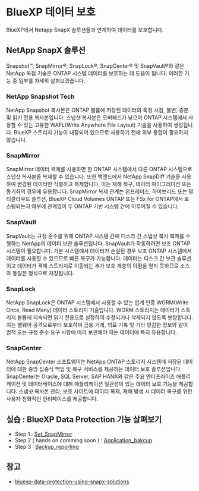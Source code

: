 # BlueXP 데이터 보호
BlueXP에서 Netapp SnapX 솔루션들과 연계하여 데이터를 보호합니다.

## NetApp SnapX 솔루션
Snapshot™, SnapMirror®, SnapLock®, SnapCenter® 및 SnapVault®와 같은 NetApp 독점 기술은 ONTAP 시스템 데이터를 보호하는 데 도움이 됩니다. 이러한 기능 중 일부를 자세히 살펴보겠습니다.

### NetApp Snapshot Tech
NetApp Snapshot 복사본은 ONTAP 볼륨에 저장된 데이터의 특정 시점, 불변, 증분 및 읽기 전용 복사본입니다. 스냅샷 복사본은 오버헤드가 낮으며 ONTAP 시스템에서 사용할 수 있는 고유한 WAFL(Write Anywhere File Layout) 기술을 사용하여 생성됩니다. BlueXP 스토리지 기능이 내장되어 있으므로 사용하기 전에 외부 통합이 필요하지 않습니다.

### SnapMirror
SnapMirror 데이터 복제를 사용하면 한 ONTAP 시스템에서 다른 ONTAP 시스템으로 스냅샷 복사본을 복제할 수 있습니다. 또한 백엔드에서 NetApp SnapDiff 기술을 사용하여 변경된 데이터만 식별하고 복제합니다. 이는 재해 복구, 데이터 마이그레이션 또는 동기화의 경우에 유용합니다. SnapMirror 복제 관계는 온프레미스, 하이브리드 또는 멀티클라우드 솔루션, BlueXP Cloud Volumes ONTAP 또는 FSx for ONTAP에서 호스팅되는지 여부에 관계없이 두 ONTAP 기반 시스템 간에 이루어질 수 있습니다.

### SnapVault
SnapVault는 규정 준수를 위해 ONTAP 시스템 간에 디스크 간 스냅샷 복사 복제를 수행하는 NetApp의 데이터 보관 솔루션입니다. SnapVault가 작동하려면 보조 ONTAP 시스템이 필요합니다. 기본 시스템에서 데이터가 손실된 경우 보조 ONTAP 시스템에서 데이터를 사용할 수 있으므로 빠른 복구가 가능합니다. 데이터는 디스크 간 보관 솔루션이고 데이터가 객체 스토리지로 이동되는 추가 보호 계층의 이점을 얻지 못하므로 소스와 동일한 형식으로 저장됩니다.

### SnapLock
NetApp SnapLock은 ONTAP 시스템에서 사용할 수 있는 업계 인증 WORM(Write Once, Read Many) 데이터 스토리지 기술입니다. WORM 스토리지는 데이터가 스토리지 볼륨에 지속되면 읽기 전용으로 설정하여 수정되거나 삭제되지 않도록 보장합니다. 이는 맬웨어 공격으로부터 보호하며 금융 거래, 의료 기록 및 기타 민감한 정보와 같이 법적 또는 규정 준수 요구 사항에 따라 보관해야 하는 데이터에 특히 유용합니다.

### SnapCenter
NetApp SnapCenter 소프트웨어는 NetApp ONTAP 스토리지 시스템에 저장된 데이터에 대한 중앙 집중식 백업 및 복구 서비스를 제공하는 데이터 보호 솔루션입니다. SnapCenter는 Oracle, SQL Server, SAP HANA와 같은 주요 엔터프라이즈 애플리케이션 및 데이터베이스에 대해 애플리케이션 일관성이 있는 데이터 보호 기능을 제공합니다. 스냅샷 복사본 관리, 보조 사이트에 데이터 복제, 재해 발생 시 데이터 복구를 위한 사용자 친화적인 인터페이스를 제공합니다.

## 실습 : BlueXP Data Protection 기능 살펴보기
- Step 1 : [Set_SnapMirror](./Set_SnapMirror.md)
- Step 2 ( hands on comming soon ) : [Application_bakcup](./Application_bakcup.md)
- Step 3 : [Backup_reporting](./Backup_reporting.md)


## 참고
- [bluexp-data-protection-using-snapx-solutions](https://bluexp.netapp.com/blog/cvo-blg-bluexp-data-protection-using-snapx-solutions)